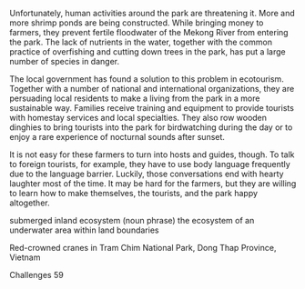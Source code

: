 Unfortunately, human activities around the park are threatening it. More and more shrimp ponds are being constructed. While bringing money to farmers, they prevent fertile floodwater of the Mekong River from entering the park. The lack of nutrients in the water, together with the common practice of overfishing and cutting down trees in the park, has put a large number of species in danger.

The local government has found a solution to this problem in ecotourism. Together with a number of national and international organizations, they are persuading local residents to make a living from the park in a more sustainable way. Families receive training and equipment to provide tourists with homestay services and local specialties. They also row wooden dinghies to bring tourists into the park for birdwatching during the day or to enjoy a rare experience of nocturnal sounds after sunset.

It is not easy for these farmers to turn into hosts and guides, though. To talk to foreign tourists, for example, they have to use body language frequently due to the language barrier. Luckily, those conversations end with hearty laughter most of the time. It may be hard for the farmers, but they are willing to learn how to make themselves, the tourists, and the park happy altogether.

submerged inland ecosystem (noun phrase) the ecosystem of an underwater area within land boundaries

Red-crowned cranes in Tram Chim National Park, Dong Thap Province, Vietnam

Challenges 59